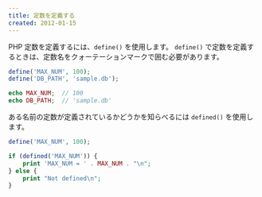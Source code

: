 ```yaml
---
title: 定数を定義する
created: 2012-01-15
---
```


PHP 定数を定義するには、`define()` を使用します。
`define()` で定数を定義するときは、定数名をクォーテーションマークで囲む必要があります。

~~~ php
define('MAX_NUM', 100);
define('DB_PATH', 'sample.db');

echo MAX_NUM;  // 100
echo DB_PATH;  // 'sample.db'
~~~

ある名前の定数が定義されているかどうかを知らべるには `defined()` を使用します。

~~~ php
define('MAX_NUM', 100);

if (defined('MAX_NUM')) {
    print 'MAX_NUM = ' . MAX_NUM . "\n";
} else {
    print "Not defined\n";
}
~~~

